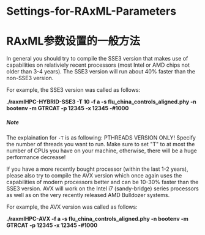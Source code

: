 # Settings-for-RAxML-Parameters
# RAxML参数设置的一般方法

In general you should try to compile the SSE3 version that makes use of capabilities 
on relativiely recent processors (most Intel or AMD chips not older than 3-4 years).
The SSE3 version will run about 40% faster than the non-SSE3 version.

For example, the SSE3 version was called as follows:

**./raxmlHPC-HYBRID-SSE3 -T 10 -f a -s flu_china_controls_aligned.phy -n bootenv -m GTRCAT -p 12345 -x 12345 -#1000**

##### Note
The explaination for `-T` is as following:
PTHREADS VERSION ONLY! Specify the number of threads you want to run.
Make sure to set "T" to at most the number of CPUs you have on your
machine, otherwise, there will be a huge performance decrease!

If you have a more recently bought processor (within the last 1-2 years), please 
also try to compile the AVX version which once again uses the capabilities of modern
processors better and can be 10-30% faster than the SSE3 version. AVX will work on 
the Intel i7 (sandy-bridge) series processors as well as on the very recently 
released AMD Bulldozer systems.

For example, the AVX version was called as follows:

**./raxmlHPC-AVX -f a -s flu_china_controls_aligned.phy -n bootenv -m GTRCAT -p 12345 -x 12345 -#1000**
